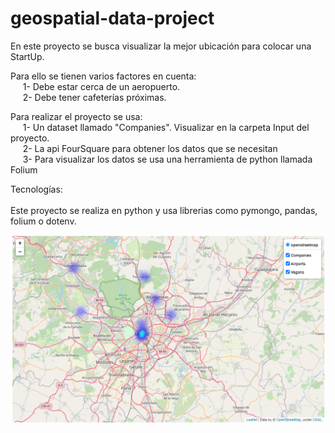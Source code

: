 # geospatial-data-project

En este proyecto se busca visualizar la mejor ubicación para colocar una StartUp.<br>

Para ello se tienen varios factores en cuenta:<br>
	&nbsp;&nbsp;&nbsp;&nbsp;&nbsp;1- Debe estar cerca de un aeropuerto.<br>
	&nbsp;&nbsp;&nbsp;&nbsp;&nbsp;2- Debe tener cafeterías próximas.<br>

Para realizar el proyecto se usa:<br>
	&nbsp;&nbsp;&nbsp;&nbsp;&nbsp;1- Un dataset llamado "Companies". Visualizar en la carpeta Input del proyecto.<br>
	&nbsp;&nbsp;&nbsp;&nbsp;&nbsp;2- La api FourSquare para obtener los datos que se necesitan<br>
	&nbsp;&nbsp;&nbsp;&nbsp;&nbsp;3- Para visualizar los datos se usa una herramienta de python llamada Folium<br>
	
Tecnologías:<br>	
Este proyecto se realiza en python y usa librerias como pymongo, pandas, folium o dotenv.
	
  <img width="1000" height="300" src="https://github.com/rafadedubra/geospatial-data-project/blob/main/output/map_project.PNG">
